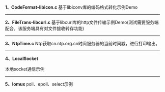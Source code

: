 **1、CodeFormat-libicon.c**
基于libiconv库的编码格式转化示例Demo

---

**2、FileTrans-libcurl.c**
基于libcurl库的http文件传输示例Demo(测试需要服务端配合，该服务端具有对文件接收转存功能)

---

**3、NtpTime.c**
Ntp获取cn.ntp.org.cn时间服务器的当前时间戳，进行打印输出。

---

**4、LocalSocket**

本地socket通信示例

---

**5、Iomux**
poll、epoll、select示例






